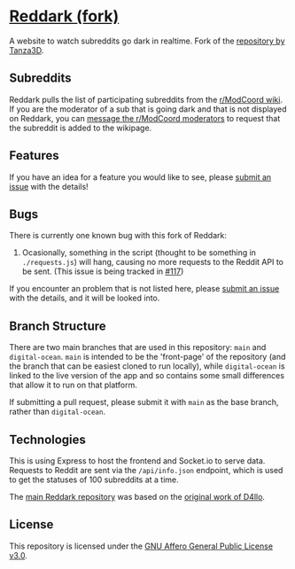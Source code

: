 # [Reddark (fork)](https://reddark.io/)
A website to watch subreddits go dark in realtime. Fork of the [repository by Tanza3D](https://github.com/Tanza3D/reddark).

## Subreddits
Reddark pulls the list of participating subreddits from the [r/ModCoord wiki](https://reddit.com/r/ModCoord/wiki/index). If you are the moderator of a sub that is going dark and that is not displayed on Reddark, you can [message the r/ModCoord moderators](https://reddit.com/message/compose?to=/r/ModCoord) to request that the subreddit is added to the wikipage.

## Features
If you have an idea for a feature you would like to see, please [submit an issue](https://github.com/username-is-required/reddark/issues/new?title=idea:%20[your%20idea%20here]) with the details!

## Bugs
There is currently one known bug with this fork of Reddark:

1) Ocasionally, something in the script (thought to be something in `./requests.js`) will hang, causing no more requests to the Reddit API to be sent. (This issue is being tracked in [#117](https://github.com/username-is-required/reddark/issues/117))

If you encounter an problem that is not listed here, please [submit an issue](https://github.com/username-is-required/reddark/issues/new?title=issue:%20[issue%20description%20here]) with the details, and it will be looked into.

## Branch Structure
There are two main branches that are used in this repository: `main` and `digital-ocean`. `main` is intended to be the 'front-page' of the repository (and the branch that can be easiest cloned to run locally), while `digital-ocean` is linked to the live version of the app and so contains some small differences that allow it to run on that platform.

If submitting a pull request, please submit it with `main` as the base branch, rather than `digital-ocean`.

## Technologies
This is using Express to host the frontend and Socket.io to serve data. Requests to Reddit are sent via the `/api/info.json` endpoint, which is used to get the statuses of 100 subreddits at a time.

The [main Reddark repository](https://github.com/tanza3d/reddark) was based on the [original work of D4llo](https://github.com/D4llo/Reddark).

## License
This repository is licensed under the [GNU Affero General Public License v3.0](https://github.com/username-is-required/reddark/blob/main/LICENSE).
